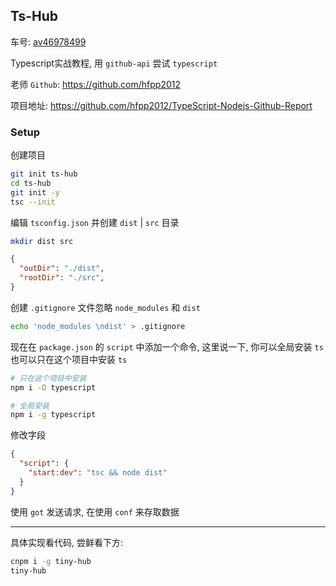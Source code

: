 ## Ts-Hub

车号: [av46978499](https://www.bilibili.com/video/av46978499?from=search&seid=9978074355973009970)

Typescript实战教程, 用 `github-api` 尝试 `typescript`

老师 `Github`: https://github.com/hfpp2012

项目地址: https://github.com/hfpp2012/TypeScript-Nodejs-Github-Report

### Setup

创建项目

```bash
git init ts-hub
cd ts-hub
git init -y
tsc --init
```

编辑 `tsconfig.json` 并创建 `dist` | `src` 目录

```bash
mkdir dist src
```

```json
{
  "outDir": "./dist",
  "rootDir": "./src",     
} 
```

创建 `.gitignore` 文件忽略 `node_modules` 和 `dist`

```bash
echo 'node_modules \ndist' > .gitignore
```

现在在 `package.json` 的 `script` 中添加一个命令, 这里说一下, 你可以全局安装 `ts` 也可以只在这个项目中安装 `ts`

```bash
# 只在这个项目中安装
npm i -D typescript

# 全局安装
npm i -g typescript
```

修改字段

```json
{
  "script": {
    "start:dev": "tsc && node dist"
  }
}
```

使用 `got` 发送请求, 在使用 `conf` 来存取数据

----


具体实现看代码, 尝鲜看下方:

```bash
cnpm i -g tiny-hub
tiny-hub
```